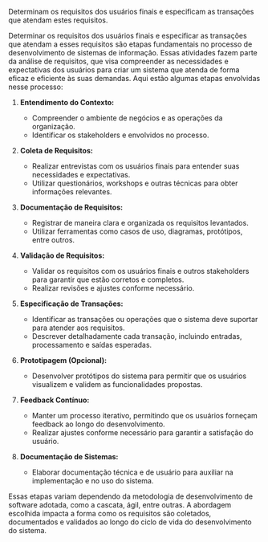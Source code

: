 Determinam os requisitos dos usuários finais e especificam as transações que atendam estes requisitos.

Determinar os requisitos dos usuários finais e especificar as transações que atendam a esses requisitos são etapas fundamentais no processo de desenvolvimento de sistemas de informação. Essas atividades fazem parte da análise de requisitos, que visa compreender as necessidades e expectativas dos usuários para criar um sistema que atenda de forma eficaz e eficiente às suas demandas. Aqui estão algumas etapas envolvidas nesse processo:

1. **Entendimento do Contexto:**
   - Compreender o ambiente de negócios e as operações da organização.
   - Identificar os stakeholders e envolvidos no processo.

2. **Coleta de Requisitos:**
   - Realizar entrevistas com os usuários finais para entender suas necessidades e expectativas.
   - Utilizar questionários, workshops e outras técnicas para obter informações relevantes.

3. **Documentação de Requisitos:**
   - Registrar de maneira clara e organizada os requisitos levantados.
   - Utilizar ferramentas como casos de uso, diagramas, protótipos, entre outros.

4. **Validação de Requisitos:**
   - Validar os requisitos com os usuários finais e outros stakeholders para garantir que estão corretos e completos.
   - Realizar revisões e ajustes conforme necessário.

5. **Especificação de Transações:**
   - Identificar as transações ou operações que o sistema deve suportar para atender aos requisitos.
   - Descrever detalhadamente cada transação, incluindo entradas, processamento e saídas esperadas.

6. **Prototipagem (Opcional):**
   - Desenvolver protótipos do sistema para permitir que os usuários visualizem e validem as funcionalidades propostas.

7. **Feedback Contínuo:**
   - Manter um processo iterativo, permitindo que os usuários forneçam feedback ao longo do desenvolvimento.
   - Realizar ajustes conforme necessário para garantir a satisfação do usuário.

8. **Documentação de Sistemas:**
   - Elaborar documentação técnica e de usuário para auxiliar na implementação e no uso do sistema.

Essas etapas variam dependendo da metodologia de desenvolvimento de software adotada, como a cascata, ágil, entre outras. A abordagem escolhida impacta a forma como os requisitos são coletados, documentados e validados ao longo do ciclo de vida do desenvolvimento do sistema.
